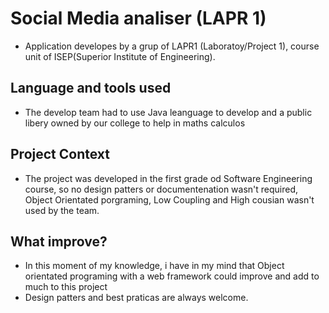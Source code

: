 # Social Media analiser (LAPR 1)
* Application developes by a grup of LAPR1 (Laboratoy/Project 1), course unit of ISEP(Superior Institute of Engineering).

## Language and tools used
* The develop team had to use Java leanguage to develop and a public libery owned by our college to help in maths calculos

## Project Context 
* The project was developed in the first grade od Software Engineering course, so no design patters or documentenation wasn't required, Object Orientated porgraming, Low Coupling and High cousian wasn't used by the team.

## What improve?

* In this moment of my knowledge, i have in my mind that Object orientated programing with a web framework could improve and add to much to this project
* Design patters and best praticas are always welcome.

